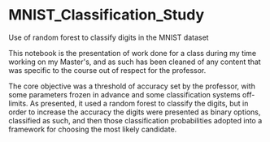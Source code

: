 # MNIST_Classification_Study
Use of random forest to classify digits in the MNIST dataset

This notebook is the presentation of work done for a class during my time working on my Master's, and as such has been cleaned of any content that was specific to the course out of respect for the professor.

The core objective was a threshold of accuracy set by the professor, with some parameters frozen in advance and some classification systems off-limits. As presented, it used a random forest to classify the digits, but in order to increase the accuracy the digits were presented as binary options, classified as such, and then those classification probabilities adopted into a framework for choosing the most likely candidate.
